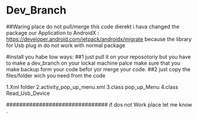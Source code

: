 # Dev_Branch

##Waring
place do not pull/merge this code dierekt 
i hava changed the package our Application to AndroidX :  https://developer.android.com/jetpack/androidx/migrate
because the library for Usb plug in do not work with normal package

#install
you habe tow ways:
##1
just pull it on your reposotoriy but you have to make a dev_branch on your lockal machine
palce make sure that you make backup form your code befor yor merge your code.
##2
just copy the files/folder  wich you need from the code


1.Xml folder
2.activity_pop_up_menu.xml
3.class pop_up_Menu
4.class Read_Usb_Device
 
 ###############################
 if dos not Work place let me know .

